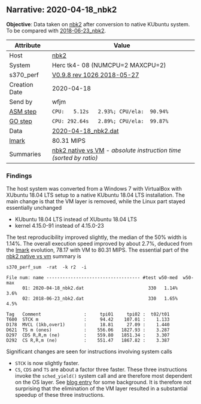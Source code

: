 ## Narrative: 2020-04-18_nbk2

**Objective**: Data taken on [nbk2](hostinfo_nbk2.md) after conversion to native KUbuntu system.
To be compared with [2018-06-23_nbk2](2018-06-23_nbk2.md).

| Attribute | Value |
| --------- | ----- |
| Host   | [nbk2](hostinfo_nbk2.md) |
| System | Herc tk4- 08 (NUMCPU=2 MAXCPU=2) |
| s370_perf | [V0.9.8  rev  1026  2018-05-27](https://github.com/wfjm/s370-perf/blob/0f1260f/codes/s370_perf.asm) |
| Creation Date | 2020-04-18 |
| Send by | wfjm |
| [ASM step](README_narr.md#user-content-asm) | `CPU:   5.12s   2.93%; CPU/ela:  90.94%` |
| [GO step](README_narr.md#user-content-go)   | `CPU: 292.64s   2.89%; CPU/ela:  99.87%` |
| Data | [2020-04-18_nbk2.dat](../data/2020-04-18_nbk2.dat) |
| [lmark](README_narr.md#user-content-lmark) |  80.31 MIPS |
| Summaries | [nbk2 native vs VM](sum_2020-04-18_nbk2.dat) - _absolute instruction time (sorted by ratio)_ |

### <a id="find">Findings</a>
The host system was converted from a Windows 7 with VirtualBox with
XUbuntu 18.04 LTS setup to a native KUbuntu 18.04 LTS installation. The
main change is that the VM layer is removed, while the Linux part
stayed essentially unchanged
- KUbuntu 18.04 LTS instead of XUbuntu 18.04 LTS
- kernel 4.15.0-91 instead of 4.15.0-23

The test reproducibility improved slightly, the median of the 50% width is
1.14%. The overall execution speed improved by about 2.7%, deduced from the
[lmark](README_narr.md#user-content-lmark) evolution, 78.17 with VM to
80.31 MIPS. The essential part of the
[nbk2 native vs vm](sum_2020-04-18_nbk2.dat) summary is
```
s370_perf_sum  -rat  -k r2  -i 

File num: name ----------------------------------- #test w50-med  w50-max
      01: 2020-04-18_nbk2.dat                        330   1.14%     3.6%
      02: 2018-06-23_nbk2.dat                        330   1.65%     4.5%

Tag   Comment                :     tpi01     tpi02 :  t02/t01
T600  STCK m                 :     94.42    107.01 :    1.133
D178  MVCL (1kb,over1)       :     18.81     27.09 :    1.440
D621  TS m (ones)            :    556.06   1827.93 :    3.287
D297  CDS R,R,m (ne)         :    559.80   1851.34 :    3.307
D292  CS R,R,m (ne)          :    551.47   1867.82 :    3.387
```

Significant changes are seen for instructions involving system calls
- `STCK` is now slightly faster. 
- `CS`, `CDS` and `TS` are about a factor three faster. These three
  instructions invoke the `sched_yield()` system call and are therefore
  most dependent on the OS layer.
  See  [blog entry](https://wfjm.github.io/blogs/mvs/2018-01-14-impact-of-meltdown-on-hercules.html) for some background. It is therefore not surprising that
  the elimination of the VM layer resulted in a substantial speedup of these
  three instructions.
